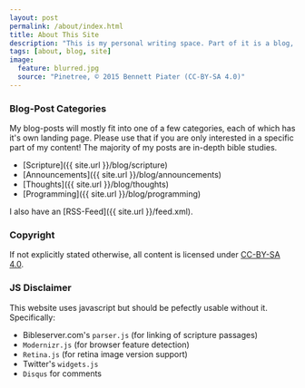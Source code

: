 ```yaml
---
layout: post
permalink: /about/index.html
title: About This Site
description: "This is my personal writing space. Part of it is a blog, part of it will probably end up being random pages about whatever interests me. It's clean, simple, and beautiful, I like it a lot!"
tags: [about, blog, site]
image:
  feature: blurred.jpg
  source: "Pinetree, © 2015 Bennett Piater (CC-BY-SA 4.0)"
---
```


### Blog-Post Categories

My blog-posts will mostly fit into one of a few categories, each of which has it's own landing page. Please use that if you are only interested in a specific part of my content! The majority of my posts are in-depth bible studies.

* [Scripture]({{ site.url }}/blog/scripture)
* [Announcements]({{ site.url }}/blog/announcements)
* [Thoughts]({{ site.url }}/blog/thoughts)
* [Programming]({{ site.url }}/blog/programming)

I also have an [RSS-Feed]({{ site.url }}/feed.xml).

### Copyright
If not explicitly stated otherwise, all content is licensed under [CC-BY-SA 4.0](http://creativecommons.org/licenses/by-sa/4.0/).

### JS Disclaimer
This website uses javascript but should be pefectly usable without it. Specifically:

* Bibleserver.com's `parser.js` (for linking of scripture passages)
* `Modernizr.js` (for browser feature detection)
* `Retina.js` (for retina image version support)
* Twitter's `widgets.js`
* `Disqus` for comments
